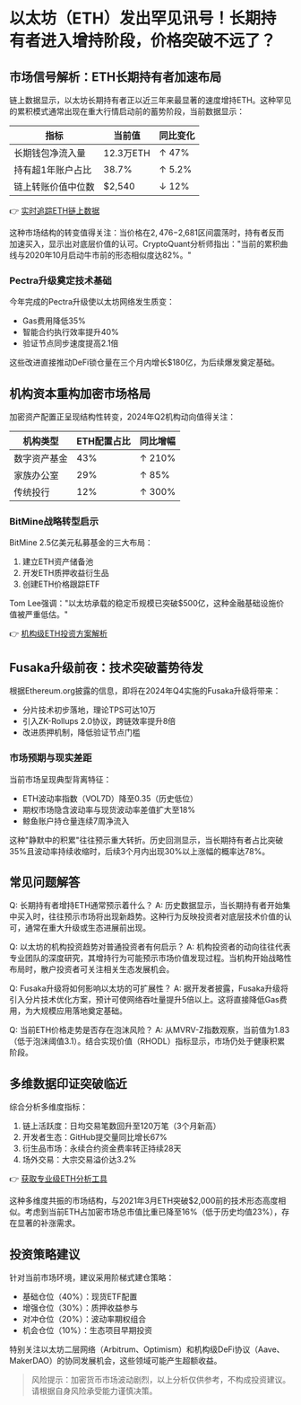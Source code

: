 # 以太坊（ETH）发出罕见讯号！长期持有者进入增持阶段，价格突破不远了？

## 市场信号解析：ETH长期持有者加速布局

链上数据显示，以太坊长期持有者正以近三年来最显著的速度增持ETH。这种罕见的累积模式通常出现在重大行情启动前的蓄势阶段，当前数据显示：

| 指标                | 当前值       | 同比变化  |
|---------------------|-------------|----------|
| 长期钱包净流入量     | 12.3万ETH   | ↑ 47%    |
| 持有超1年账户占比    | 38.7%       | ↑ 5.2%   |
| 链上转账价值中位数   | $2,540     | ↓ 12%    |

👉 [实时追踪ETH链上数据](https://bit.ly/okx_welcome)

这种市场结构的转变值得关注：当价格在$2,476-$2,681区间震荡时，持有者反而加速买入，显示出对底层价值的认可。CryptoQuant分析师指出："当前的累积曲线与2020年10月启动牛市前的形态相似度达82%。"

### Pectra升级奠定技术基础
今年完成的Pectra升级使以太坊网络发生质变：
- Gas费用降低35%
- 智能合约执行效率提升40%
- 验证节点同步速度提高2.1倍

这些改进直接推动DeFi锁仓量在三个月内增长$180亿，为后续爆发奠定基础。

## 机构资本重构加密市场格局

加密资产配置正呈现结构性转变，2024年Q2机构动向值得关注：

| 机构类型     | ETH配置占比 | 同比增幅 |
|--------------|------------|---------|
| 数字资产基金 | 43%        | ↑ 210%  |
| 家族办公室   | 29%        | ↑ 85%   |
| 传统投行     | 12%        | ↑ 300%  |

### BitMine战略转型启示
BitMine 2.5亿美元私募基金的三大布局：
1. 建立ETH资产储备池
2. 开发ETH质押收益衍生品
3. 创建ETH价格跟踪ETF

Tom Lee强调："以太坊承载的稳定币规模已突破$500亿，这种金融基础设施价值被严重低估。"

👉 [机构级ETH投资方案解析](https://bit.ly/okx_welcome)

## Fusaka升级前夜：技术突破蓄势待发

根据Ethereum.org披露的信息，即将在2024年Q4实施的Fusaka升级将带来：
- 分片技术初步落地，理论TPS可达10万
- 引入ZK-Rollups 2.0协议，跨链效率提升8倍
- 改进质押机制，降低验证节点门槛

### 市场预期与现实差距
当前市场呈现典型背离特征：
- ETH波动率指数（VOL7D）降至0.35（历史低位）
- 期权市场隐含波动率与现货波动率差值扩大至18%
- 鲸鱼账户持仓量连续7周净流入

这种"静默中的积累"往往预示重大转折。历史回测显示，当长期持有者占比突破35%且波动率持续收缩时，后续3个月内出现30%以上涨幅的概率达78%。

## 常见问题解答

Q: 长期持有者增持ETH通常预示着什么？
A: 历史数据显示，当长期持有者开始集中买入时，往往预示市场将出现新趋势。这种行为反映投资者对底层技术价值的认可，通常在重大升级或生态进展前出现。

Q: 以太坊的机构投资趋势对普通投资者有何启示？
A: 机构投资者的动向往往代表专业团队的深度研究，其增持行为可能预示市场价值发现过程。当机构开始战略性布局时，散户投资者可关注相关生态发展机会。

Q: Fusaka升级将如何影响以太坊的可扩展性？
A: 据开发者披露，Fusaka升级将引入分片技术优化方案，预计可使网络吞吐量提升5倍以上。这将直接降低Gas费用，为大规模应用落地奠定基础。

Q: 当前ETH价格走势是否存在泡沫风险？
A: 从MVRV-Z指数观察，当前值为1.83（低于泡沫阈值3.1）。结合实现价值（RHODL）指标显示，市场仍处于健康积累阶段。

## 多维数据印证突破临近

综合分析多维度指标：
1. 链上活跃度：日均交易笔数回升至120万笔（3个月新高）
2. 开发者生态：GitHub提交量同比增长67%
3. 衍生品市场：永续合约资金费率转正持续28天
4. 场外交易：大宗交易溢价达3.2%

👉 [获取专业级ETH分析工具](https://bit.ly/okx_welcome)

这种多维度共振的市场结构，与2021年3月ETH突破$2,000前的技术形态高度相似。考虑到当前ETH占加密市场总市值比重已降至16%（低于历史均值23%），存在显著的补涨需求。

## 投资策略建议

针对当前市场环境，建议采用阶梯式建仓策略：
- 基础仓位（40%）：现货ETF配置
- 增强仓位（30%）：质押收益参与
- 对冲仓位（20%）：波动率期权组合
- 机会仓位（10%）：生态项目早期投资

特别关注以太坊二层网络（Arbitrum、Optimism）和机构级DeFi协议（Aave、MakerDAO）的协同发展机会，这些领域可能产生超额收益。

> 风险提示：加密货币市场波动剧烈，以上分析仅供参考，不构成投资建议。请根据自身风险承受能力谨慎决策。